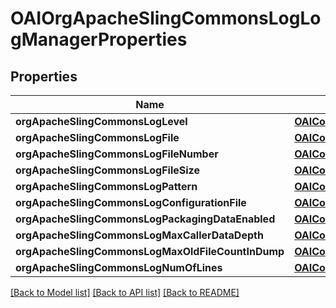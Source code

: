 # OAIOrgApacheSlingCommonsLogLogManagerProperties

## Properties
Name | Type | Description | Notes
------------ | ------------- | ------------- | -------------
**orgApacheSlingCommonsLogLevel** | [**OAIConfigNodePropertyDropDown***](OAIConfigNodePropertyDropDown.md) |  | [optional] 
**orgApacheSlingCommonsLogFile** | [**OAIConfigNodePropertyString***](OAIConfigNodePropertyString.md) |  | [optional] 
**orgApacheSlingCommonsLogFileNumber** | [**OAIConfigNodePropertyInteger***](OAIConfigNodePropertyInteger.md) |  | [optional] 
**orgApacheSlingCommonsLogFileSize** | [**OAIConfigNodePropertyString***](OAIConfigNodePropertyString.md) |  | [optional] 
**orgApacheSlingCommonsLogPattern** | [**OAIConfigNodePropertyString***](OAIConfigNodePropertyString.md) |  | [optional] 
**orgApacheSlingCommonsLogConfigurationFile** | [**OAIConfigNodePropertyString***](OAIConfigNodePropertyString.md) |  | [optional] 
**orgApacheSlingCommonsLogPackagingDataEnabled** | [**OAIConfigNodePropertyBoolean***](OAIConfigNodePropertyBoolean.md) |  | [optional] 
**orgApacheSlingCommonsLogMaxCallerDataDepth** | [**OAIConfigNodePropertyInteger***](OAIConfigNodePropertyInteger.md) |  | [optional] 
**orgApacheSlingCommonsLogMaxOldFileCountInDump** | [**OAIConfigNodePropertyInteger***](OAIConfigNodePropertyInteger.md) |  | [optional] 
**orgApacheSlingCommonsLogNumOfLines** | [**OAIConfigNodePropertyInteger***](OAIConfigNodePropertyInteger.md) |  | [optional] 

[[Back to Model list]](../README.md#documentation-for-models) [[Back to API list]](../README.md#documentation-for-api-endpoints) [[Back to README]](../README.md)


